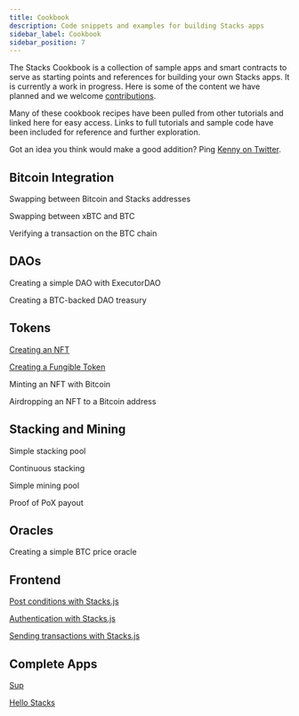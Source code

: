 ```yaml
---
title: Cookbook
description: Code snippets and examples for building Stacks apps
sidebar_label: Cookbook
sidebar_position: 7
---
```


The Stacks Cookbook is a collection of sample apps and smart contracts to serve as starting points and references for building your own Stacks apps. It is currently a work in progress. Here is some of the content we have planned and we welcome [contributions](../contribute/).

Many of these cookbook recipes have been pulled from other tutorials and linked here for easy access. Links to full tutorials and sample code have been included for reference and further exploration.

Got an idea you think would make a good addition? Ping [Kenny on Twitter](https://twitter.com/KenTheRogers).

## Bitcoin Integration

Swapping between Bitcoin and Stacks addresses

Swapping between xBTC and BTC

Verifying a transaction on the BTC chain

## DAOs

Creating a simple DAO with ExecutorDAO

Creating a BTC-backed DAO treasury

## Tokens

[Creating an NFT](./creating-an-nft)

[Creating a Fungible Token](./creating-an-ft.md)

Minting an NFT with Bitcoin

Airdropping an NFT to a Bitcoin address

## Stacking and Mining

Simple stacking pool

Continuous stacking

Simple mining pool

Proof of PoX payout

## Oracles

Creating a simple BTC price oracle

## Frontend

[Post conditions with Stacks.js](./post-conditions)

[Authentication with Stacks.js](./stacks-js-auth)

[Sending transactions with Stacks.js](./stacks-js-sending-transactions)

## Complete Apps

[Sup](https://github.com/kenrogers/sup)

[Hello Stacks](https://github.com/kenrogers/hello-stacks)
